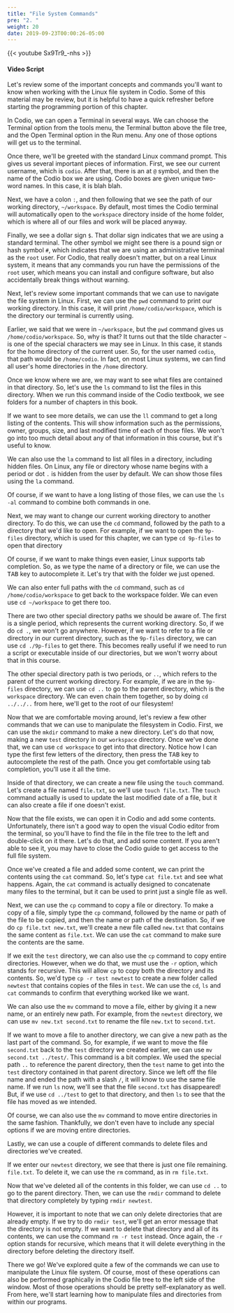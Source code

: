 ```yaml
---
title: "File System Commands"
pre: "2. "
weight: 20
date: 2019-09-23T00:00:26-05:00
---
```


{{< youtube Sx9Tr9_-nhs >}}

#### Video Script

Let's review some of the important concepts and commands you'll want to know when working with the Linux file system in Codio. Some of this material may be review, but it is helpful to have a quick refresher before starting the programming portion of this chapter.

In Codio, we can open a Terminal in several ways. We can choose the Terminal option from the tools menu, the Terminal button above the file tree, and the Open Terminal option in the Run menu. Any one of those options will get us to the terminal.

Once there, we'll be greeted with the standard Linux command prompt. This gives us several important pieces of information. First, we see our current username, which is `codio`. After that, there is an at `@` symbol, and then the name of the Codio box we are using. Codio boxes are given unique two-word names. In this case, it is blah blah.

Next, we have a colon `:`, and then following that we see the path of our working directory, `~/workspace`. By default, most times the Codio terminal will automatically open to the `workspace` directory inside of the home folder, which is where all of our files and work will be placed anyway.

Finally, we see a dollar sign `$`. That dollar sign indicates that we are using a standard terminal. The other symbol we might see there is a pound sign or hash symbol `#`, which indicates that we are using an administrative terminal as the `root` user. For Codio, that really doesn't matter, but on a real Linux system, it means that any commands you run have the permissions of the `root` user, which means you can install and configure software, but also accidentally break things without warning.

Next, let's review some important commands that we can use to navigate the file system in Linux. First, we can use the `pwd` command to print our working directory. In this case, it will print `/home/codio/workspace`, which is the directory our terminal is currently using.

Earlier, we said that we were in `~/workspace`, but the `pwd` command gives us `/home/codio/workspace`. So, why is that? It turns out that the tilde character `~` is one of the special characters we may see in Linux. In this case, it stands for the home directory of the current user. So, for the user named `codio`, that path would be `/home/codio`. In fact, on most Linux systems, we can find all user's home directories in the `/home` directory.

Once we know where we are, we may want to see what files are contained in that directory. So, let's use the `ls` command to list the files in this directory. When we run this command inside of the Codio textbook, we see folders for a number of chapters in this book.

If we want to see more details, we can use the `ll` command to get a long listing of the contents. This will show information such as the permissions, owner, groups, size, and last modified time of each of those files. We won't go into too much detail about any of that information in this course, but it's useful to know.

We can also use the `la` command to list all files in a directory, including hidden files. On Linux, any file or directory whose name begins with a period or dot `.` is hidden from the user by default. We can show those files using the `la` command.

Of course, if we want to have a long listing of those files, we can use the `ls -al` command to combine both commands in one.

Next, we may want to change our current working directory to another directory. To do this, we can use the `cd` command, followed by the path to a directory that we'd like to open. For example, if we want to open the `9p-files` directory, which is used for this chapter, we can type `cd 9p-files` to open that directory

Of course, if we want to make things even easier, Linux supports tab completion. So, as we type the name of a directory or file, we can use the <kbd>TAB</kbd> key to autocomplete it. Let's try that with the folder we just opened.

We can also enter full paths with the `cd` command, such as `cd /home/codio/workspace` to get back to the workspace folder. We can even use `cd ~/workspace` to get there too.

There are two other special directory paths we should be aware of. The first is a single period, which represents the current working directory. So, if we do `cd .`, we won't go anywhere. However, if we want to refer to a file or directory in our current directory, such as the `9p-files` directory, we can use `cd ./9p-files` to get there. This becomes really useful if we need to run a script or executable inside of our directories, but we won't worry about that in this course.

The other special directory path is two periods, or `..`, which refers to the parent of the current working directory. For example, if we are in the `9p-files` directory, we can use `cd ..` to go to the parent directory, which is the `workspace` directory. We can even chain them together, so by doing `cd ../../..` from here, we'll get to the root of our filesystem!

Now that we are comfortable moving around, let's review a few other commands that we can use to manipulate the filesystem in Codio. First, we can use the `mkdir` command to make a new directory. Let's do that now, making a new `test` directory in our `workspace` directory. Once we've done that, we can use `cd workspace` to get into that directory. Notice how I can type the first few letters of the directory, then press the <kbd>TAB</kbd> key to autocomplete the rest of the path. Once you get comfortable using tab completion, you'll use it all the time.

Inside of that directory, we can create a new file using the `touch` command. Let's create a file named `file.txt`, so we'll use `touch file.txt`. The `touch` command actually is used to update the last modified date of a file, but it can also create a file if one doesn't exist.

Now that the file exists, we can open it in Codio and add some contents. Unfortunately, there isn't a good way to open the visual Codio editor from the terminal, so you'll have to find the file in the file tree to the left and double-click on it there. Let's do that, and add some content. If you aren't able to see it, you may have to close the Codio guide to get access to the full file system.

Once we've created a file and added some content, we can print the contents using the `cat` command. So, let's type `cat file.txt` and see what happens. Again, the `cat` command is actually designed to concatenate many files to the terminal, but it can be used to print just a single file as well.

Next, we can use the `cp` command to copy a file or directory. To make a copy of a file, simply type the `cp` command, followed by the name or path of the file to be copied, and then the name or path of the destination. So, if we do `cp file.txt new.txt`, we'll create a new file called `new.txt` that contains the same content as `file.txt`. We can use the `cat` command to make sure the contents are the same.

If we exit the `test` directory, we can also use the `cp` command to copy entire directories. However, when we do that, we must use the `-r` option, which stands for recursive. This will allow `cp` to copy both the directory and its contents. So, we'd type `cp -r test newtest` to create a new folder called `newtest` that contains copies of the files in `test`. We can use the `cd`, `ls` and `cat` commands to confirm that everything worked like we want.

We can also use the `mv` command to move a file, either by giving it a new name, or an entirely new path. For example, from the `newtest` directory, we can use `mv new.txt second.txt` to rename the file `new.txt` to `second.txt`.

If we want to move a file to another directory, we can give a new path as the last part of the command. So, for example, if we want to move the file `second.txt` back to the `test` directory we created earlier, we can use `mv second.txt ../test/`. This command is a bit complex. We used the special path `..` to reference the parent directory, then the `test` name to get into the `test` directory contained in that parent directory. Since we left off the file name and ended the path with a slash `/`, it will know to use the same file name. If we run `ls` now, we'll see that the file `second.txt` has disappeared! But, if we use `cd ../test` to get to that directory, and then `ls` to see that the file has moved as we intended.

Of course, we can also use the `mv` command to move entire directories in the same fashion. Thankfully, we don't even have to include any special options if we are moving entire directories.

Lastly, we can use a couple of different commands to delete files and directories we've created.

If we enter our `newtest` directory, we see that there is just one file remaining. `file.txt`. To delete it, we can use the `rm` command, as in `rm file.txt`.

Now that we've deleted all of the contents in this folder, we can use `cd ..` to go to the parent directory. Then, we can use the `rmdir` command to delete that directory completely by typing `rmdir newtest`.

However, it is important to note that we can only delete directories that are already empty. If we try to do `rmdir test`, we'll get an error message that the directory is not empty. If we want to delete that directory and all of its contents, we can use the command `rm -r test` instead. Once again, the `-r` option stands for recursive, which means that it will delete everything in the directory before deleting the directory itself.

There we go! We've explored quite a few of the commands we can use to manipulate the Linux file system. Of course, most of these operations can also be performed graphically in the Codio file tree to the left side of the window. Most of those operations should be pretty self-explanatory as well. From here, we'll start learning how to manipulate files and directories from within our programs.
